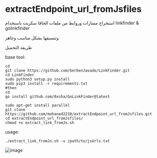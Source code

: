 # extractEndpoint_url_fromJsfiles
استخراج مسارات وروابط من ملفات الجافا سكربت باستخدام linkfinder &amp; golinkfinder

وتنسيقها بشكل مناسب وجاهز

طريقة التحميل

base tool: 
```
cd
git clone https://github.com/GerbenJavado/LinkFinder.git
cd LinkFinder
sudo python3 setup.py install
sudo pip3 install -r requirements.txt
#then
cd
go install github.com/0xsha/GoLinkFinder@latest
```
```
sudo apt-get install parallel
git clone https://github.com/mohaned2210/extractEndpoint_url_fromJsfiles.git
cd extractEndpoint_url_fromJsfiles/
chmod +x extract_link_fromJs.sh  
```

usage:
```
./extract_link_fromJs.sh -u /path/to/jsUrls.txt
```
![image](https://github.com/mohaned2210/extractEndpoint_url_fromJsfiles/assets/139042918/d00f9914-ab7e-4133-afd6-c6d9e8878417)
